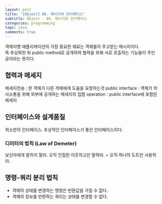 ```yaml
---
layout: post
title: "[Object] 06. 메시지와 인터페이스"
subtitle: Object - 06. 메시지와 인터페이스
categories: programming
tags: java
comments: true
---
```


객체지향 애플리케이션의 가장 중요한 재료는 객체들이 주고받는 메시지이다.  
즉 추상화한 뒤 public method로 공개하여 협력을 위해 서로 호출하는 기능들이 주인공이라는 뜻이다.

## 협력과 메세지
메세지전송 : 한 객체가 다른 객체에게 도움을 요청하는것
public interface : 객체가 의사소통을 위해 외부에 공개하는 메세지의 집합
operation : public interface에 포함된 메세지

## 인터페이스와 설계품질
최소한의 인터페이스. 추상적인 인터페이스가 좋은 인터페이스이다. 

### 디미터의 법칙 (Law of Demeter)
낯선자에게 말하지 말라. 오직 인접한 이웃하고만 말하라.
= 오직 하나의 도트만 사용하라. 

## 명령-쿼리 분리 법칙
- 객체의 상태를 변경하는 명령은 반환값을 가질 수 없다.
- 객체의 정보를 반환하는 쿼리는 상태를 변경할 수 없다.  


